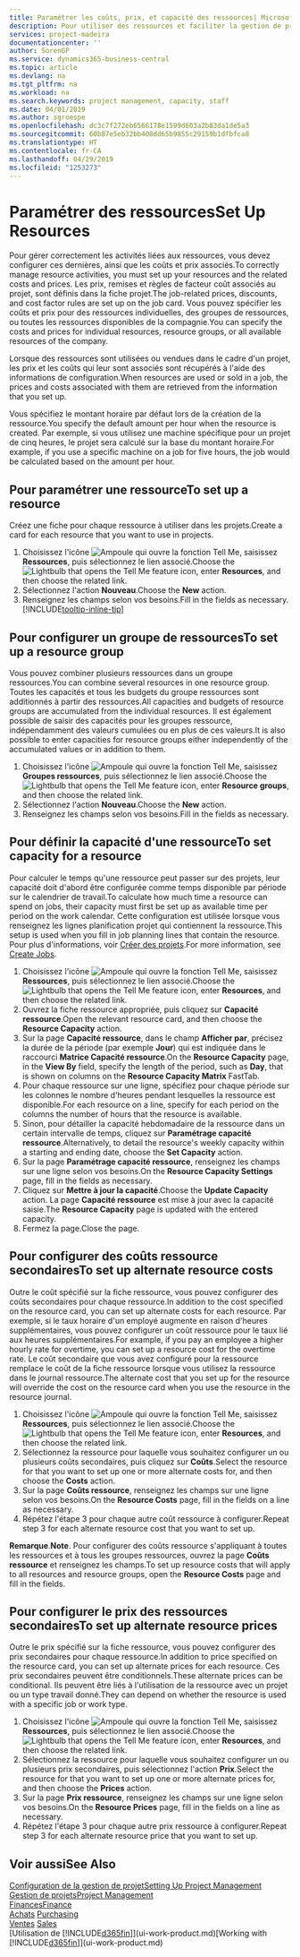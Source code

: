 ```yaml
---
title: Paramétrer les coûts, prix, et capacité des ressources| Microsoft Docs
description: Pour utiliser des ressources et faciliter la gestion de projets, vous spécifiez les coûts et les prix des différents ressources ou groupes de ressources, et définissez la capacité ressource.
services: project-madeira
documentationcenter: ''
author: SorenGP
ms.service: dynamics365-business-central
ms.topic: article
ms.devlang: na
ms.tgt_pltfrm: na
ms.workload: na
ms.search.keywords: project management, capacity, staff
ms.date: 04/01/2019
ms.author: sgroespe
ms.openlocfilehash: dc3c7f272eb6566178e1599d603a2b83da1de5a3
ms.sourcegitcommit: 60b87e5eb32bb408dd65b9855c29159b1dfbfca8
ms.translationtype: HT
ms.contentlocale: fr-CA
ms.lasthandoff: 04/29/2019
ms.locfileid: "1253273"
---
```

# <a name="set-up-resources"></a><span data-ttu-id="f523e-103">Paramétrer des ressources</span><span class="sxs-lookup"><span data-stu-id="f523e-103">Set Up Resources</span></span>
<span data-ttu-id="f523e-104">Pour gérer correctement les activités liées aux ressources, vous devez configurer ces dernières, ainsi que les coûts et prix associés.</span><span class="sxs-lookup"><span data-stu-id="f523e-104">To correctly manage resource activities, you must set up your resources and the related costs and prices.</span></span> <span data-ttu-id="f523e-105">Les prix, remises et règles de facteur coût associés au projet, sont définis dans la fiche projet.</span><span class="sxs-lookup"><span data-stu-id="f523e-105">The job-related prices, discounts, and cost factor rules are set up on the job card.</span></span> <span data-ttu-id="f523e-106">Vous pouvez spécifier les coûts et prix pour des ressources individuelles, des groupes de ressources, ou toutes les ressources disponibles de la compagnie.</span><span class="sxs-lookup"><span data-stu-id="f523e-106">You can specify the costs and prices for individual resources, resource groups, or all available resources of the company.</span></span>

<span data-ttu-id="f523e-107">Lorsque des ressources sont utilisées ou vendues dans le cadre d'un projet, les prix et les coûts qui leur sont associés sont récupérés à l'aide des informations de configuration.</span><span class="sxs-lookup"><span data-stu-id="f523e-107">When resources are used or sold in a job, the prices and costs associated with them are retrieved from the information that you set up.</span></span>

<span data-ttu-id="f523e-108">Vous spécifiez le montant horaire par défaut lors de la création de la ressource.</span><span class="sxs-lookup"><span data-stu-id="f523e-108">You specify the default amount per hour when the resource is created.</span></span> <span data-ttu-id="f523e-109">Par exemple, si vous utilisez une machine spécifique pour un projet de cinq heures, le projet sera calculé sur la base du montant horaire.</span><span class="sxs-lookup"><span data-stu-id="f523e-109">For example, if you use a specific machine on a job for five hours, the job would be calculated based on the amount per hour.</span></span>

## <a name="to-set-up-a-resource"></a><span data-ttu-id="f523e-110">Pour paramétrer une ressource</span><span class="sxs-lookup"><span data-stu-id="f523e-110">To set up a resource</span></span>
<span data-ttu-id="f523e-111">Créez une fiche pour chaque ressource à utiliser dans les projets.</span><span class="sxs-lookup"><span data-stu-id="f523e-111">Create a card for each resource that you want to use in projects.</span></span>

1. <span data-ttu-id="f523e-112">Choisissez l'icône ![Ampoule qui ouvre la fonction Tell Me](media/ui-search/search_small.png "Dites-moi ce que vous voulez faire"), saisissez **Ressources**, puis sélectionnez le lien associé.</span><span class="sxs-lookup"><span data-stu-id="f523e-112">Choose the ![Lightbulb that opens the Tell Me feature](media/ui-search/search_small.png "Tell me what you want to do") icon, enter **Resources**, and then choose the related link.</span></span>
2. <span data-ttu-id="f523e-113">Sélectionnez l'action **Nouveau**.</span><span class="sxs-lookup"><span data-stu-id="f523e-113">Choose the **New** action.</span></span>
3. <span data-ttu-id="f523e-114">Renseignez les champs selon vos besoins.</span><span class="sxs-lookup"><span data-stu-id="f523e-114">Fill in the fields as necessary.</span></span> [!INCLUDE[tooltip-inline-tip](includes/tooltip-inline-tip_md.md)]  

## <a name="to-set-up-a-resource-group"></a><span data-ttu-id="f523e-115">Pour configurer un groupe de ressources</span><span class="sxs-lookup"><span data-stu-id="f523e-115">To set up a resource group</span></span>
<span data-ttu-id="f523e-116">Vous pouvez combiner plusieurs ressources dans un groupe ressources.</span><span class="sxs-lookup"><span data-stu-id="f523e-116">You can combine several resources in one resource group.</span></span> <span data-ttu-id="f523e-117">Toutes les capacités et tous les budgets du groupe ressources sont additionnés à partir des ressources.</span><span class="sxs-lookup"><span data-stu-id="f523e-117">All capacities and budgets of resource groups are accumulated from the individual resources.</span></span> <span data-ttu-id="f523e-118">Il est également possible de saisir des capacités pour les groupes ressource, indépendamment des valeurs cumulées ou en plus de ces valeurs.</span><span class="sxs-lookup"><span data-stu-id="f523e-118">It is also possible to enter capacities for resource groups either independently of the accumulated values or in addition to them.</span></span>

1. <span data-ttu-id="f523e-119">Choisissez l'icône ![Ampoule qui ouvre la fonction Tell Me](media/ui-search/search_small.png "Dites-moi ce que vous voulez faire"), saisissez **Groupes ressources**, puis sélectionnez le lien associé.</span><span class="sxs-lookup"><span data-stu-id="f523e-119">Choose the ![Lightbulb that opens the Tell Me feature](media/ui-search/search_small.png "Tell me what you want to do") icon, enter **Resource groups**, and then choose the related link.</span></span>
2. <span data-ttu-id="f523e-120">Sélectionnez l'action **Nouveau**.</span><span class="sxs-lookup"><span data-stu-id="f523e-120">Choose the **New** action.</span></span>
3. <span data-ttu-id="f523e-121">Renseignez les champs selon vos besoins.</span><span class="sxs-lookup"><span data-stu-id="f523e-121">Fill in the fields as necessary.</span></span>

## <a name="to-set-capacity-for-a-resource"></a><span data-ttu-id="f523e-122">Pour définir la capacité d'une ressource</span><span class="sxs-lookup"><span data-stu-id="f523e-122">To set capacity for a resource</span></span>
<span data-ttu-id="f523e-123">Pour calculer le temps qu'une ressource peut passer sur des projets, leur capacité doit d'abord être configurée comme temps disponible par période sur le calendrier de travail.</span><span class="sxs-lookup"><span data-stu-id="f523e-123">To calculate how much time a resource can spend on jobs, their capacity must first be set up as available time per period on the work calendar.</span></span> <span data-ttu-id="f523e-124">Cette configuration est utilisée lorsque vous renseignez les lignes planification projet qui contiennent la ressource.</span><span class="sxs-lookup"><span data-stu-id="f523e-124">This setup is used when you fill in job planning lines that contain the resource.</span></span> <span data-ttu-id="f523e-125">Pour plus d'informations, voir [Créer des projets](projects-how-create-jobs.md).</span><span class="sxs-lookup"><span data-stu-id="f523e-125">For more information, see [Create Jobs](projects-how-create-jobs.md).</span></span>

1. <span data-ttu-id="f523e-126">Choisissez l'icône ![Ampoule qui ouvre la fonction Tell Me](media/ui-search/search_small.png "Dites-moi ce que vous voulez faire"), saisissez **Ressources**, puis sélectionnez le lien associé.</span><span class="sxs-lookup"><span data-stu-id="f523e-126">Choose the ![Lightbulb that opens the Tell Me feature](media/ui-search/search_small.png "Tell me what you want to do") icon, enter **Resources**, and then choose the related link.</span></span>
2. <span data-ttu-id="f523e-127">Ouvrez la fiche ressource appropriée, puis cliquez sur **Capacité ressource**.</span><span class="sxs-lookup"><span data-stu-id="f523e-127">Open the relevant resource card, and then choose the **Resource Capacity** action.</span></span>
3. <span data-ttu-id="f523e-128">Sur la page **Capacité ressource**, dans le champ **Afficher par**, précisez la durée de la période (par exemple **Jour**) qui est indiquée dans le raccourci **Matrice Capacité ressource**.</span><span class="sxs-lookup"><span data-stu-id="f523e-128">On the **Resource Capacity** page, in the **View By** field, specify the length of the period, such as **Day**, that is shown on columns on the **Resource Capacity Matrix** FastTab.</span></span>
4. <span data-ttu-id="f523e-129">Pour chaque ressource sur une ligne, spécifiez pour chaque période sur les colonnes le nombre d'heures pendant lesquelles la ressource est disponible.</span><span class="sxs-lookup"><span data-stu-id="f523e-129">For each resource on a line, specify for each period on the columns the number of hours that the resource is available.</span></span>
5. <span data-ttu-id="f523e-130">Sinon, pour détailler la capacité hebdomadaire de la ressource dans un certain intervalle de temps, cliquez sur **Paramétrage capacité ressource**.</span><span class="sxs-lookup"><span data-stu-id="f523e-130">Alternatively, to detail the resource's weekly capacity within a starting and ending date, choose the **Set Capacity** action.</span></span>
6. <span data-ttu-id="f523e-131">Sur la page **Paramétrage capacité ressource**, renseignez les champs sur une ligne selon vos besoins.</span><span class="sxs-lookup"><span data-stu-id="f523e-131">On the **Resource Capacity Settings** page, fill in the fields as necessary.</span></span>
7. <span data-ttu-id="f523e-132">Cliquez sur **Mettre à jour la capacité**.</span><span class="sxs-lookup"><span data-stu-id="f523e-132">Choose the **Update Capacity** action.</span></span> <span data-ttu-id="f523e-133">La page **Capacité ressource** est mise à jour avec la capacité saisie.</span><span class="sxs-lookup"><span data-stu-id="f523e-133">The **Resource Capacity** page is updated with the entered capacity.</span></span>
8. <span data-ttu-id="f523e-134">Fermez la page.</span><span class="sxs-lookup"><span data-stu-id="f523e-134">Close the page.</span></span>

## <a name="to-set-up-alternate-resource-costs"></a><span data-ttu-id="f523e-135">Pour configurer des coûts ressource secondaires</span><span class="sxs-lookup"><span data-stu-id="f523e-135">To set up alternate resource costs</span></span>
<span data-ttu-id="f523e-136">Outre le coût spécifié sur la fiche ressource, vous pouvez configurer des coûts secondaires pour chaque ressource.</span><span class="sxs-lookup"><span data-stu-id="f523e-136">In addition to the cost specified on the resource card, you can set up alternate costs for each resource.</span></span> <span data-ttu-id="f523e-137">Par exemple, si le taux horaire d'un employé augmente en raison d'heures supplémentaires, vous pouvez configurer un coût ressource pour le taux lié aux heures supplémentaires.</span><span class="sxs-lookup"><span data-stu-id="f523e-137">For example, if you pay an employee a higher hourly rate for overtime, you can set up a resource cost for the overtime rate.</span></span> <span data-ttu-id="f523e-138">Le coût secondaire que vous avez configuré pour la ressource remplace le coût de la fiche ressource lorsque vous utilisez la ressource dans le journal ressource.</span><span class="sxs-lookup"><span data-stu-id="f523e-138">The alternate cost that you set up for the resource will override the cost on the resource card when you use the resource in the resource journal.</span></span>

1. <span data-ttu-id="f523e-139">Choisissez l'icône ![Ampoule qui ouvre la fonction Tell Me](media/ui-search/search_small.png "Dites-moi ce que vous voulez faire"), saisissez **Ressources**, puis sélectionnez le lien associé.</span><span class="sxs-lookup"><span data-stu-id="f523e-139">Choose the ![Lightbulb that opens the Tell Me feature](media/ui-search/search_small.png "Tell me what you want to do") icon, enter **Resources**, and then choose the related link.</span></span>  
2. <span data-ttu-id="f523e-140">Sélectionnez la ressource pour laquelle vous souhaitez configurer un ou plusieurs coûts secondaires, puis cliquez sur **Coûts**.</span><span class="sxs-lookup"><span data-stu-id="f523e-140">Select the resource for that you want to set up one or more alternate costs for, and then choose the **Costs** action.</span></span>  
3. <span data-ttu-id="f523e-141">Sur la page **Coûts ressource**, renseignez les champs sur une ligne selon vos besoins.</span><span class="sxs-lookup"><span data-stu-id="f523e-141">On the **Resource Costs** page, fill in the fields on a line as necessary.</span></span>  
4. <span data-ttu-id="f523e-142">Répétez l'étape 3 pour chaque autre coût ressource à configurer.</span><span class="sxs-lookup"><span data-stu-id="f523e-142">Repeat step 3 for each alternate resource cost that you want to set up.</span></span>

<span data-ttu-id="f523e-143">**Remarque**.</span><span class="sxs-lookup"><span data-stu-id="f523e-143">**Note**.</span></span> <span data-ttu-id="f523e-144">Pour configurer des coûts ressource s'appliquant à toutes les ressources et à tous les groupes ressources, ouvrez la page **Coûts ressource** et renseignez les champs.</span><span class="sxs-lookup"><span data-stu-id="f523e-144">To set up resource costs that will apply to all resources and resource groups, open the **Resource Costs** page and fill in the fields.</span></span>

## <a name="to-set-up-alternate-resource-prices"></a><span data-ttu-id="f523e-145">Pour configurer le prix des ressources secondaires</span><span class="sxs-lookup"><span data-stu-id="f523e-145">To set up alternate resource prices</span></span>
<span data-ttu-id="f523e-146">Outre le prix spécifié sur la fiche ressource, vous pouvez configurer des prix secondaires pour chaque ressource.</span><span class="sxs-lookup"><span data-stu-id="f523e-146">In addition to price specified on the resource card, you can set up alternate prices for each resource.</span></span> <span data-ttu-id="f523e-147">Ces prix secondaires peuvent être conditionnels.</span><span class="sxs-lookup"><span data-stu-id="f523e-147">These alternate prices can be conditional.</span></span> <span data-ttu-id="f523e-148">Ils peuvent être liés à l'utilisation de la ressource avec un projet ou un type travail donné.</span><span class="sxs-lookup"><span data-stu-id="f523e-148">They can depend on whether the resource is used with a specific job or work type.</span></span>

1. <span data-ttu-id="f523e-149">Choisissez l'icône ![Ampoule qui ouvre la fonction Tell Me](media/ui-search/search_small.png "Dites-moi ce que vous voulez faire"), saisissez **Ressources**, puis sélectionnez le lien associé.</span><span class="sxs-lookup"><span data-stu-id="f523e-149">Choose the ![Lightbulb that opens the Tell Me feature](media/ui-search/search_small.png "Tell me what you want to do") icon, enter **Resources**, and then choose the related link.</span></span>
2. <span data-ttu-id="f523e-150">Sélectionnez la ressource pour laquelle vous souhaitez configurer un ou plusieurs prix secondaires, puis sélectionnez l'action **Prix**.</span><span class="sxs-lookup"><span data-stu-id="f523e-150">Select the resource for that you want to set up one or more alternate prices for, and then choose the **Prices** action.</span></span>
3. <span data-ttu-id="f523e-151">Sur la page **Prix ressource**, renseignez les champs sur une ligne selon vos besoins.</span><span class="sxs-lookup"><span data-stu-id="f523e-151">On the **Resource Prices** page, fill in the fields on a line as necessary.</span></span>
4. <span data-ttu-id="f523e-152">Répétez l'étape 3 pour chaque autre prix ressource à configurer.</span><span class="sxs-lookup"><span data-stu-id="f523e-152">Repeat step 3 for each alternate resource price that you want to set up.</span></span>

## <a name="see-also"></a><span data-ttu-id="f523e-153">Voir aussi</span><span class="sxs-lookup"><span data-stu-id="f523e-153">See Also</span></span>
[<span data-ttu-id="f523e-154">Configuration de la gestion de projet</span><span class="sxs-lookup"><span data-stu-id="f523e-154">Setting Up Project Management</span></span>](projects-setup-projects.md)  
[<span data-ttu-id="f523e-155">Gestion de projets</span><span class="sxs-lookup"><span data-stu-id="f523e-155">Project Management</span></span>](projects-manage-projects.md)  
[<span data-ttu-id="f523e-156">Finances</span><span class="sxs-lookup"><span data-stu-id="f523e-156">Finance</span></span>](finance.md)  
<span data-ttu-id="f523e-157">[Achats](purchasing-manage-purchasing.md)       </span><span class="sxs-lookup"><span data-stu-id="f523e-157">[Purchasing](purchasing-manage-purchasing.md)       </span></span>  
<span data-ttu-id="f523e-158">[Ventes](sales-manage-sales.md)    </span><span class="sxs-lookup"><span data-stu-id="f523e-158">[Sales](sales-manage-sales.md)    </span></span>  
<span data-ttu-id="f523e-159">[Utilisation de [!INCLUDE[d365fin](includes/d365fin_md.md)]](ui-work-product.md)</span><span class="sxs-lookup"><span data-stu-id="f523e-159">[Working with [!INCLUDE[d365fin](includes/d365fin_md.md)]](ui-work-product.md)</span></span>  
